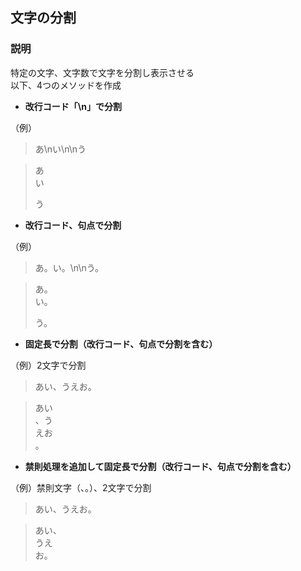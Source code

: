 ## 文字の分割

### 説明
特定の文字、文字数で文字を分割し表示させる  
以下、4つのメソッドを作成

* **改行コード「\n」で分割**  

（例）  
>あ\nい\n\nう  

>あ  
>い  
>  
>う  

* **改行コード、句点で分割**  

（例）  
>あ。い。\n\nう。  
  
>あ。  
>い。  
>  
>う。

* **固定長で分割（改行コード、句点で分割を含む）**  

（例）2文字で分割  
>あい、うえお。  

>あい  
>、う  
>えお  
>。  

* **禁則処理を追加して固定長で分割（改行コード、句点で分割を含む）**  

（例）禁則文字（、。）、2文字で分割  
>あい、うえお。  

>あい、  
>うえ  
>お。    


